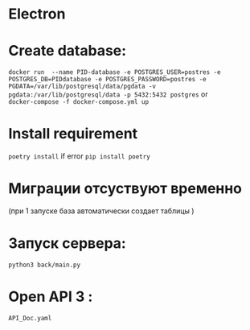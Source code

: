 # Electron


# Create database:
```docker run  --name PID-database -e POSTGRES_USER=postres -e POSTGRES_DB=PIDdatabase -e POSTGRES_PASSWORD=postres -e PGDATA=/var/lib/postgresql/data/pgdata -v pgdata:/var/lib/postgresql/data -p 5432:5432 postgres```
or  
```docker-compose -f docker-compose.yml up```
# Install requirement
```poetry install```
 if error `pip install poetry`
# Миграции отсуствуют временно
(при 1 запуске база автоматически создает таблицы ) 

# Запуск сервера: 
`python3 back/main.py`

# Open API 3 :
```API_Doc.yaml```


